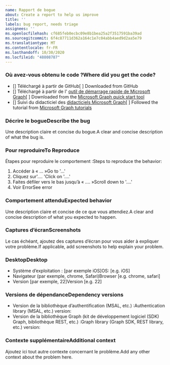 ```yaml
---
name: Rapport de bogue
about: Create a report to help us improve
title: ''
labels: bug report, needs triage
assignees: ''
ms.openlocfilehash: cf685feb0ecbc09e8b1bea25a2f3517591ba39ad
ms.sourcegitcommit: 6f4c87711d362a164c1e7c04abb4aed9d2aa5e79
ms.translationtype: MT
ms.contentlocale: fr-FR
ms.lasthandoff: 10/30/2020
ms.locfileid: "48808787"
---
```

### <a name="where-did-you-get-the-code"></a><span data-ttu-id="cb784-102">Où avez-vous obtenu le code ?</span><span class="sxs-lookup"><span data-stu-id="cb784-102">Where did you get the code?</span></span>

- <span data-ttu-id="cb784-103">[] Téléchargé à partir de GitHub</span><span class="sxs-lookup"><span data-stu-id="cb784-103">[ ] Downloaded from GitHub</span></span>
- <span data-ttu-id="cb784-104">[] Téléchargé à partir de l' [outil de démarrage rapide de Microsoft Graph](https://developer.microsoft.com/graph/quick-start)</span><span class="sxs-lookup"><span data-stu-id="cb784-104">[ ] Downloaded from the [Microsoft Graph quick start tool](https://developer.microsoft.com/graph/quick-start)</span></span>
- <span data-ttu-id="cb784-105">[] Suivi du didacticiel des [didacticiels Microsoft Graph](https://docs.microsoft.com/graph/tutorials)</span><span class="sxs-lookup"><span data-stu-id="cb784-105">[ ] Followed the tutorial from [Microsoft Graph tutorials](https://docs.microsoft.com/graph/tutorials)</span></span>

### <a name="describe-the-bug"></a><span data-ttu-id="cb784-106">Décrire le bogue</span><span class="sxs-lookup"><span data-stu-id="cb784-106">Describe the bug</span></span>

<span data-ttu-id="cb784-107">Une description claire et concise du bogue.</span><span class="sxs-lookup"><span data-stu-id="cb784-107">A clear and concise description of what the bug is.</span></span>

### <a name="to-reproduce"></a><span data-ttu-id="cb784-108">Pour reproduire</span><span class="sxs-lookup"><span data-stu-id="cb784-108">To Reproduce</span></span>

<span data-ttu-id="cb784-109">Étapes pour reproduire le comportement :</span><span class="sxs-lookup"><span data-stu-id="cb784-109">Steps to reproduce the behavior:</span></span>

1. <span data-ttu-id="cb784-110">Accéder à « ... »</span><span class="sxs-lookup"><span data-stu-id="cb784-110">Go to '...'</span></span>
1. <span data-ttu-id="cb784-111">Cliquez sur'.... '</span><span class="sxs-lookup"><span data-stu-id="cb784-111">Click on '....'</span></span>
1. <span data-ttu-id="cb784-112">Faites défiler vers le bas jusqu’à « .... »</span><span class="sxs-lookup"><span data-stu-id="cb784-112">Scroll down to '....'</span></span>
1. <span data-ttu-id="cb784-113">Voir Error</span><span class="sxs-lookup"><span data-stu-id="cb784-113">See error</span></span>

### <a name="expected-behavior"></a><span data-ttu-id="cb784-114">Comportement attendu</span><span class="sxs-lookup"><span data-stu-id="cb784-114">Expected behavior</span></span>

<span data-ttu-id="cb784-115">Une description claire et concise de ce que vous attendiez.</span><span class="sxs-lookup"><span data-stu-id="cb784-115">A clear and concise description of what you expected to happen.</span></span>

### <a name="screenshots"></a><span data-ttu-id="cb784-116">Captures d’écran</span><span class="sxs-lookup"><span data-stu-id="cb784-116">Screenshots</span></span>

<span data-ttu-id="cb784-117">Le cas échéant, ajoutez des captures d’écran pour vous aider à expliquer votre problème.</span><span class="sxs-lookup"><span data-stu-id="cb784-117">If applicable, add screenshots to help explain your problem.</span></span>

### <a name="desktop"></a><span data-ttu-id="cb784-118">Desktop</span><span class="sxs-lookup"><span data-stu-id="cb784-118">Desktop</span></span>

- <span data-ttu-id="cb784-119">Système d’exploitation : [par exemple iOS]</span><span class="sxs-lookup"><span data-stu-id="cb784-119">OS: [e.g. iOS]</span></span>
- <span data-ttu-id="cb784-120">Navigateur (par exemple, chrome, Safari)</span><span class="sxs-lookup"><span data-stu-id="cb784-120">Browser [e.g. chrome, safari]</span></span>
- <span data-ttu-id="cb784-121">Version [par exemple, 22]</span><span class="sxs-lookup"><span data-stu-id="cb784-121">Version [e.g. 22]</span></span>

### <a name="dependency-versions"></a><span data-ttu-id="cb784-122">Versions de dépendance</span><span class="sxs-lookup"><span data-stu-id="cb784-122">Dependency versions</span></span>

- <span data-ttu-id="cb784-123">Version de la bibliothèque d’authentification (MSAL, etc.) :</span><span class="sxs-lookup"><span data-stu-id="cb784-123">Authentication library (MSAL, etc.) version:</span></span>
- <span data-ttu-id="cb784-124">Version de la bibliothèque Graph (kit de développement logiciel (SDK) Graph, bibliothèque REST, etc.) :</span><span class="sxs-lookup"><span data-stu-id="cb784-124">Graph library (Graph SDK, REST library, etc.) version:</span></span>

### <a name="additional-context"></a><span data-ttu-id="cb784-125">Contexte supplémentaire</span><span class="sxs-lookup"><span data-stu-id="cb784-125">Additional context</span></span>

<span data-ttu-id="cb784-126">Ajoutez ici tout autre contexte concernant le problème.</span><span class="sxs-lookup"><span data-stu-id="cb784-126">Add any other context about the problem here.</span></span>
